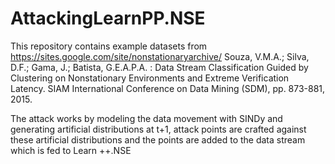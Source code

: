 # AttackingLearnPP.NSE
This repository contains example datasets from https://sites.google.com/site/nonstationaryarchive/
Souza, V.M.A.; Silva, D.F.; Gama, J.; Batista, G.E.A.P.A.  : Data Stream Classification Guided by Clustering on Nonstationary Environments and Extreme Verification Latency.  SIAM International Conference on Data Mining (SDM), pp. 873-881, 2015.

The attack works by modeling the data movement with SINDy and generating artificial distributions at t+1, attack points are crafted against these artificial distributions and the points are added to the data stream which is fed to Learn ++.NSE
